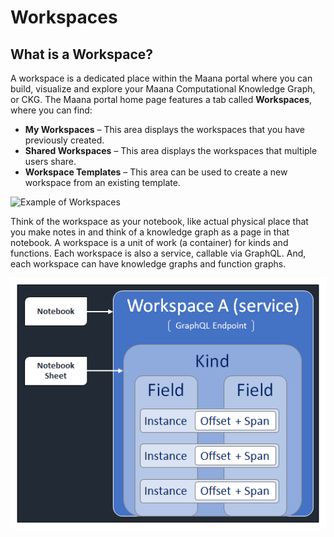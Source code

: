 # Workspaces

## What is a Workspace?

A workspace is a dedicated place within the Maana portal where you can build, visualize and explore your Maana Computational Knowledge Graph, or CKG. The Maana portal home page features a tab called **Workspaces**, where you can find:

* **My Workspaces** – This area displays the workspaces that you have previously created.
* **Shared Workspaces** – This area displays the workspaces that multiple users share.
* **Workspace Templates** – This area can be used to create a new workspace from an existing template.

![Example of Workspaces](https://gitbooktrainingmaterials.blob.core.windows.net/images/image%20%287%29.png)

Think of the workspace as your notebook, like actual physical place that you make notes in and think of a knowledge graph as a page in that notebook.  A workspace is a unit of work \(a container\) for kinds and functions. Each workspace is also a service, callable via GraphQL. And, each workspace can have knowledge graphs and function graphs.

![Hierarchy of platform concepts](../../../.gitbook/assets/image%20%2875%29.png)

